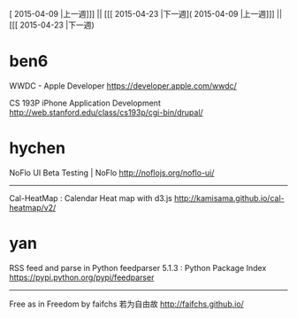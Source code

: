 [ 2015-04-09 |上一週]]] || [[[ 2015-04-23 |下一週]( 2015-04-09 |上一週]]] || [[[ 2015-04-23 |下一週)



# ben6

WWDC - Apple Developer
<https://developer.apple.com/wwdc/>  

CS 193P iPhone Application Development
<http://web.stanford.edu/class/cs193p/cgi-bin/drupal/>  

# hychen

NoFlo UI Beta Testing | NoFlo
<http://noflojs.org/noflo-ui/>  

------

Cal-HeatMap : Calendar Heat map with d3.js
<http://kamisama.github.io/cal-heatmap/v2/>  

# yan

RSS feed and parse in Python
feedparser 5.1.3 : Python Package Index
<https://pypi.python.org/pypi/feedparser>  

------

Free as in Freedom by faifchs 若为自由故
<http://faifchs.github.io/>  